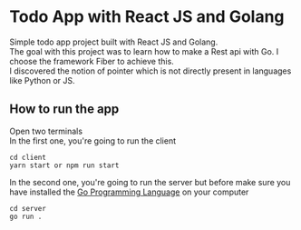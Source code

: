 # Todo App with React JS and Golang
Simple todo app project built with React JS and Golang. <br/>
The goal with this project was to learn how to make a Rest api with Go. I choose the framework Fiber to achieve this. <br/>
I discovered the notion of pointer which is not directly present in languages like Python or JS.

## How to run the app
Open two terminals <br/>
In the first one, you're going to run the client
```
cd client
yarn start or npm run start
```
In the second one, you're going to run the server but before make sure you have installed the [Go Programming Language](https://go.dev/dl/) on your computer 
```
cd server
go run .
```
